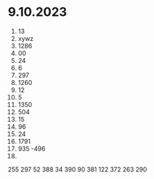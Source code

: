 # 9.10.2023

1. 13
2. xywz
3. 1286
4. 00
5. 24
6. 6
7. 297
8. 1260
9. 12
10. 5
11. 1350
12. 504
13. 15
14. 96
15. 24
16. 1791
17. 935 -496
25. 
255 297
52 388
34 390
90 381
122 372
263 290
